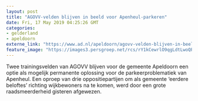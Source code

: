 ```yaml
---
layout: post
title: "AGOVV-velden blijven in beeld voor Apenheul-parkeren"
date: Fri, 17 May 2019 04:25:26 GMT
categories: 
- gelderland 
- apeldoorn 
externe_link: "https://www.ad.nl/apeldoorn/agovv-velden-blijven-in-beeld-voor-apenheul-parkeren~ae8e8819/"
feature_image: "https://images3.persgroep.net/rcs/rY1kCewrlO9qgLdtLwoQPsdVwmQ/diocontent/105206864/_fitwidth/400/?appId=21791a8992982cd8da851550a453bd7f&quality=0.7"
---
```


Twee trainingsvelden van AGOVV blijven voor de gemeente Apeldoorn een optie als mogelijk permanente oplossing voor de parkeerproblematiek van Apenheul. Een oproep van drie oppositiepartijen om als gemeente ‘eerdere beloftes’ richting wijkbewoners na te komen, werd door een grote raadsmeerderheid gisteren afgewezen.
